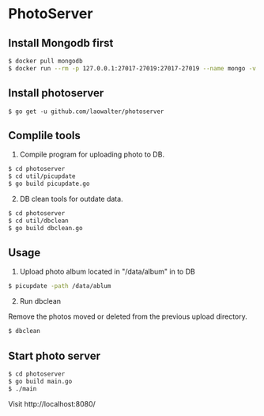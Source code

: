 # PhotoServer

## Install Mongodb first

```bash
$ docker pull mongodb
$ docker run --rm -p 127.0.0.1:27017-27019:27017-27019 --name mongo -v /yourDBdirectory:/data/db -d mongo --wiredTigerCacheSizeGB 1.5
```

## Install photoserver

```
$ go get -u github.com/laowalter/photoserver
```

## Complile tools

1. Compile program for uploading photo to DB.

```bash
$ cd photoserver
$ cd util/picupdate
$ go build picupdate.go
```

2. DB clean tools for outdate data.

```bash
$ cd photoserver
$ cd util/dbclean
$ go build dbclean.go
```

## Usage

1. Upload photo album located in "/data/album" in to DB

```bash
$ picupdate -path /data/ablum
```

2. Run dbclean

Remove the photos moved or deleted from the previous upload directory.

```bash
$ dbclean
```

## Start photo server

```bash
$ cd photoserver
$ go build main.go
$ ./main
```

Visit http://localhost:8080/

